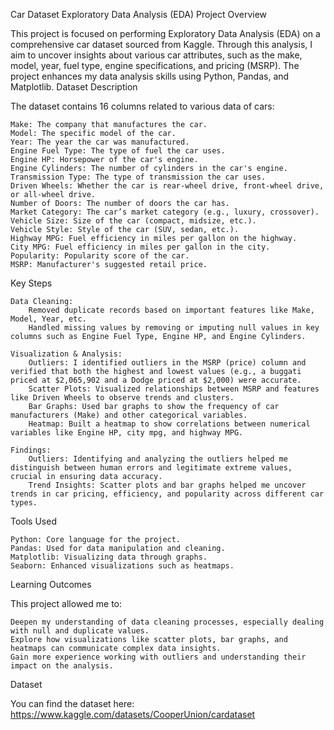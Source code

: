 Car Dataset Exploratory Data Analysis (EDA)
Project Overview

This project is focused on performing Exploratory Data Analysis (EDA) on a comprehensive car dataset sourced from Kaggle. Through this analysis, I aim to uncover insights about various car attributes, such as the make, model, year, fuel type, engine specifications, and pricing (MSRP). The project enhances my data analysis skills using Python, Pandas, and Matplotlib.
Dataset Description

The dataset contains 16 columns related to various data of cars:

    Make: The company that manufactures the car.
    Model: The specific model of the car.
    Year: The year the car was manufactured.
    Engine Fuel Type: The type of fuel the car uses.
    Engine HP: Horsepower of the car's engine.
    Engine Cylinders: The number of cylinders in the car's engine.
    Transmission Type: The type of transmission the car uses.
    Driven Wheels: Whether the car is rear-wheel drive, front-wheel drive, or all-wheel drive.
    Number of Doors: The number of doors the car has.
    Market Category: The car’s market category (e.g., luxury, crossover).
    Vehicle Size: Size of the car (compact, midsize, etc.).
    Vehicle Style: Style of the car (SUV, sedan, etc.).
    Highway MPG: Fuel efficiency in miles per gallon on the highway.
    City MPG: Fuel efficiency in miles per gallon in the city.
    Popularity: Popularity score of the car.
    MSRP: Manufacturer's suggested retail price.

Key Steps

    Data Cleaning:
        Removed duplicate records based on important features like Make, Model, Year, etc.
        Handled missing values by removing or imputing null values in key columns such as Engine Fuel Type, Engine HP, and Engine Cylinders.

    Visualization & Analysis:
        Outliers: I identified outliers in the MSRP (price) column and verified that both the highest and lowest values (e.g., a buggati priced at $2,065,902 and a Dodge priced at $2,000) were accurate.
        Scatter Plots: Visualized relationships between MSRP and features like Driven Wheels to observe trends and clusters.
        Bar Graphs: Used bar graphs to show the frequency of car manufacturers (Make) and other categorical variables.
        Heatmap: Built a heatmap to show correlations between numerical variables like Engine HP, city mpg, and highway MPG.

    Findings:
        Outliers: Identifying and analyzing the outliers helped me distinguish between human errors and legitimate extreme values, crucial in ensuring data accuracy.
        Trend Insights: Scatter plots and bar graphs helped me uncover trends in car pricing, efficiency, and popularity across different car types.

Tools Used

    Python: Core language for the project.
    Pandas: Used for data manipulation and cleaning.
    Matplotlib: Visualizing data through graphs.
    Seaborn: Enhanced visualizations such as heatmaps.

Learning Outcomes

This project allowed me to:

    Deepen my understanding of data cleaning processes, especially dealing with null and duplicate values.
    Explore how visualizations like scatter plots, bar graphs, and heatmaps can communicate complex data insights.
    Gain more experience working with outliers and understanding their impact on the analysis.

Dataset

You can find the dataset here: https://www.kaggle.com/datasets/CooperUnion/cardataset
